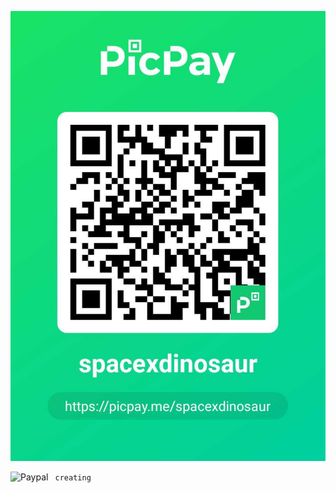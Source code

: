![Picpay](https://github.com/spacexjedi/spacexjedi/blob/master/p1.jpg)   



![Paypal]()  ``` creating```
